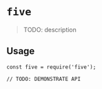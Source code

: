 # `five`

> TODO: description

## Usage

```
const five = require('five');

// TODO: DEMONSTRATE API
```
